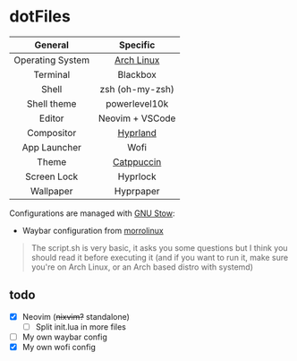 # dotFiles
|General|Specific|
|:------------:|:--------:|
|Operating System|[Arch Linux](https://archlinux.org)|
|Terminal|Blackbox|
|Shell|zsh (oh-my-zsh)|
|Shell theme|powerlevel10k|
|Editor|Neovim + VSCode|
|Compositor|[Hyprland](https://hyprland.org)|
|App Launcher|Wofi|
|Theme|[Catppuccin](https://github.com/catppuccin)|
|Screen Lock|Hyprlock|
|Wallpaper|Hyprpaper|

Configurations are managed with [GNU Stow](https://www.gnu.org/software/stow):
- Waybar configuration from [morrolinux](https://github.com/morrolinux/LinuxRices)

> The script.sh is very basic, it asks you some questions but I think you should read it before executing it (and if you want to run it, make sure you're on Arch Linux, or an Arch based distro with systemd)

## todo
- [x] Neovim (~~nixvim?~~ standalone)
   - [ ] Split init.lua in more files
- [ ] My own waybar config
- [x] My own wofi config
